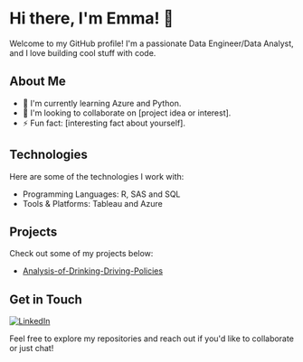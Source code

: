 # Hi there, I'm Emma! 👋

Welcome to my GitHub profile! I'm a passionate Data Engineer/Data Analyst, and I love building cool stuff with code.

## About Me

- 🌱 I'm currently learning Azure and Python.
- 👯 I'm looking to collaborate on [project idea or interest].
- ⚡ Fun fact: [interesting fact about yourself].

## Technologies

Here are some of the technologies I work with:

- Programming Languages: R, SAS and SQL
- Tools & Platforms: Tableau and Azure

## Projects

Check out some of my projects below:

- [Analysis-of-Drinking-Driving-Policies](https://github.com/wang-emma/Analysis-of-Drinking-Driving-Policies)

## Get in Touch

[![LinkedIn](https://img.shields.io/badge/Linkedin-0A66C2?style=for-the-badge&logo=LinkedIn&logoColor=white)](https://www.linkedin.com/in/emma-wang-profile/)


Feel free to explore my repositories and reach out if you'd like to collaborate or just chat!
